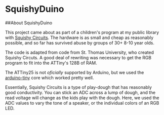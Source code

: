 SquishyDuino
============

##About SquishyDuino

This project came about as part of a children's program at my public library with [Squishy Circuits](http://squishycircuitsstore.com). The hardware is as small and cheap as reasonably possible, and so far has survived abuse by groups of 30+ 8-10 year olds.

The code is adapted from code from St. Thomas University, who created Squishy Circuts. A good deal of rewriting was necessary to get the RGB program to fit into the ATTiny's 128B of RAM.

The ATTiny25 is not *oficially* supported by Arduino, but we used the [arduino-tiny](https://code.google.com/p/arduino-tiny/) core which worked pretty well.

Essentially, Squishy Circuits is a type of play-dough that has reasonably good conductivity. You can stick an ADC across a lump of dough, and the read voltage will change as the kids play with the dough. Here, we used the ADC values to vary the tone of a speaker, or the individual colors of an RGB LED.

